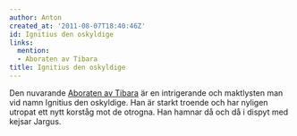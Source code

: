 ```yaml
---
author: Anton
created_at: '2011-08-07T18:40:46Z'
id: Ignitius den oskyldige
links:
  mention:
  - Aboraten av Tibara
title: Ignitius den oskyldige
---
```


Den nuvarande [Aboraten av Tibara] är en intrigerande och maktlysten man vid namn Ignitius den
oskyldige. Han är starkt troende och har nyligen utropat ett nytt korståg mot de otrogna. Han hamnar
då och då i dispyt med kejsar Jargus.

  [Aboraten av Tibara]: Aboraten_av_Tibara

